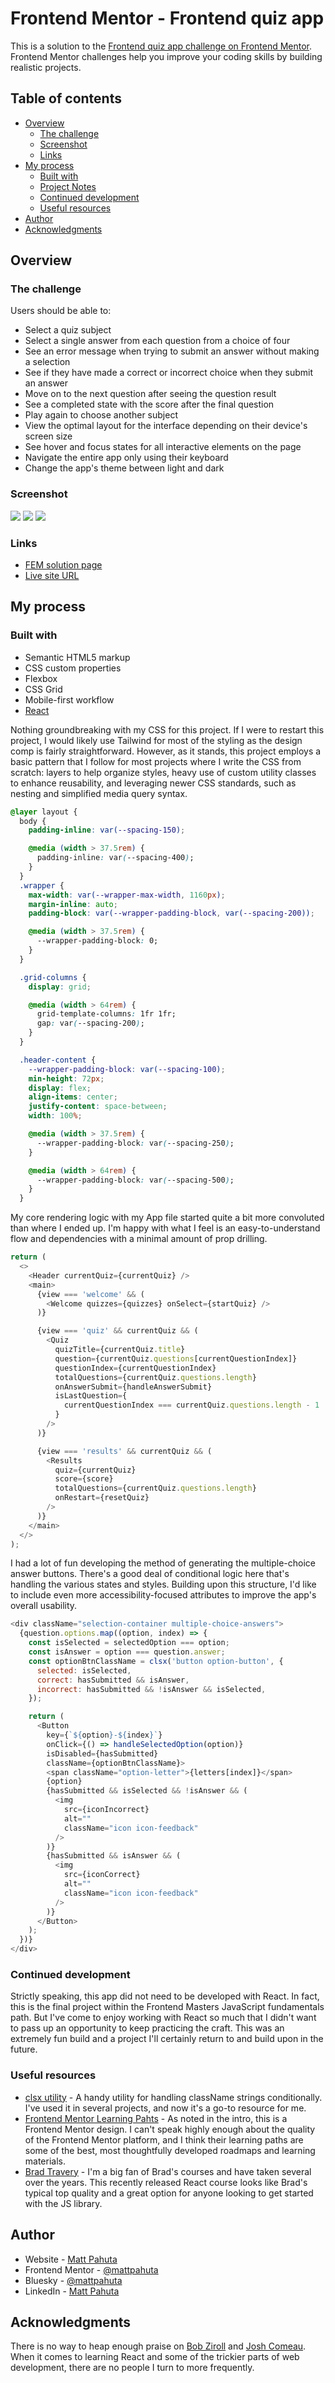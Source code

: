 # Frontend Mentor - Frontend quiz app

This is a solution to the [Frontend quiz app challenge on Frontend Mentor](https://www.frontendmentor.io/challenges/frontend-quiz-app-BE7xkzXQnU). Frontend Mentor challenges help you improve your coding skills by building realistic projects.

## Table of contents

- [Overview](#overview)
  - [The challenge](#the-challenge)
  - [Screenshot](#screenshot)
  - [Links](#links)
- [My process](#my-process)
  - [Built with](#built-with)
  - [Project Notes](#project-notes)
  - [Continued development](#continued-development)
  - [Useful resources](#useful-resources)
- [Author](#author)
- [Acknowledgments](#acknowledgments)

## Overview

### The challenge

Users should be able to:

- Select a quiz subject
- Select a single answer from each question from a choice of four
- See an error message when trying to submit an answer without making a selection
- See if they have made a correct or incorrect choice when they submit an answer
- Move on to the next question after seeing the question result
- See a completed state with the score after the final question
- Play again to choose another subject
- View the optimal layout for the interface depending on their device's screen size
- See hover and focus states for all interactive elements on the page
- Navigate the entire app only using their keyboard
- Change the app's theme between light and dark

### Screenshot

![](./project-ss-01.png)
![](./project-ss-02.png)
![](./project-ss-03.png)

### Links

- [FEM solution page](https://www.frontendmentor.io/solutions/responsive-frontend-quiz-app-using-react-MUCSgOzyJV)
- [Live site URL](https://ubiquitous-malasada-c772ef.netlify.app/)

## My process

### Built with

- Semantic HTML5 markup
- CSS custom properties
- Flexbox
- CSS Grid
- Mobile-first workflow
- [React](https://reactjs.org/)

Nothing groundbreaking with my CSS for this project. If I were to restart this project, I would likely use Tailwind for most of the styling as the design comp is fairly straightforward. However, as it stands, this project employs a basic pattern that I follow for most projects where I write the CSS from scratch: layers to help organize styles, heavy use of custom utility classes to enhance reusability, and leveraging newer CSS standards, such as nesting and simplified media query syntax.

```css
@layer layout {
  body {
    padding-inline: var(--spacing-150);

    @media (width > 37.5rem) {
      padding-inline: var(--spacing-400);
    }
  }
  .wrapper {
    max-width: var(--wrapper-max-width, 1160px);
    margin-inline: auto;
    padding-block: var(--wrapper-padding-block, var(--spacing-200));

    @media (width > 37.5rem) {
      --wrapper-padding-block: 0;
    }
  }

  .grid-columns {
    display: grid;

    @media (width > 64rem) {
      grid-template-columns: 1fr 1fr;
      gap: var(--spacing-200);
    }
  }

  .header-content {
    --wrapper-padding-block: var(--spacing-100);
    min-height: 72px;
    display: flex;
    align-items: center;
    justify-content: space-between;
    width: 100%;

    @media (width > 37.5rem) {
      --wrapper-padding-block: var(--spacing-250);
    }

    @media (width > 64rem) {
      --wrapper-padding-block: var(--spacing-500);
    }
  }
```

My core rendering logic with my App file started quite a bit more convoluted than where I ended up. I'm happy with what I feel is an easy-to-understand flow and dependencies with a minimal amount of prop drilling.

```js
return (
  <>
    <Header currentQuiz={currentQuiz} />
    <main>
      {view === 'welcome' && (
        <Welcome quizzes={quizzes} onSelect={startQuiz} />
      )}

      {view === 'quiz' && currentQuiz && (
        <Quiz
          quizTitle={currentQuiz.title}
          question={currentQuiz.questions[currentQuestionIndex]}
          questionIndex={currentQuestionIndex}
          totalQuestions={currentQuiz.questions.length}
          onAnswerSubmit={handleAnswerSubmit}
          isLastQuestion={
            currentQuestionIndex === currentQuiz.questions.length - 1
          }
        />
      )}

      {view === 'results' && currentQuiz && (
        <Results
          quiz={currentQuiz}
          score={score}
          totalQuestions={currentQuiz.questions.length}
          onRestart={resetQuiz}
        />
      )}
    </main>
  </>
);
```

I had a lot of fun developing the method of generating the multiple-choice answer buttons. There's a good deal of conditional logic here that's handling the various states and styles. Building upon this structure, I'd like to include even more accessibility-focused attributes to improve the app's overall usability.

```js
<div className="selection-container multiple-choice-answers">
  {question.options.map((option, index) => {
    const isSelected = selectedOption === option;
    const isAnswer = option === question.answer;
    const optionBtnClassName = clsx('button option-button', {
      selected: isSelected,
      correct: hasSubmitted && isAnswer,
      incorrect: hasSubmitted && !isAnswer && isSelected,
    });

    return (
      <Button
        key={`${option}-${index}`}
        onClick={() => handleSelectedOption(option)}
        isDisabled={hasSubmitted}
        className={optionBtnClassName}>
        <span className="option-letter">{letters[index]}</span>
        {option}
        {hasSubmitted && isSelected && !isAnswer && (
          <img
            src={iconIncorrect}
            alt=""
            className="icon icon-feedback"
          />
        )}
        {hasSubmitted && isAnswer && (
          <img
            src={iconCorrect}
            alt=""
            className="icon icon-feedback"
          />
        )}
      </Button>
    );
  })}
</div>
```

### Continued development

Strictly speaking, this app did not need to be developed with React. In fact, this is the final project within the Frontend Masters JavaScript fundamentals path. But I've come to enjoy working with React so much that I didn't want to pass up an opportunity to keep practicing the craft. This was an extremely fun build and a project I'll certainly return to and build upon in the future.

### Useful resources

- [clsx utility](https://www.npmjs.com/package/clsx) - A handy utility for handling className strings conditionally. I've used it in several projects, and now it's a go-to resource for me.
- [Frontend Mentor Learning Pahts](https://www.frontendmentor.io/learning-paths/) - As noted in the intro, this is a Frontend Mentor design. I can't speak highly enough about the quality of the Frontend Mentor platform, and I think their learning paths are some of the best, most thoughtfully developed roadmaps and learning materials.
- [Brad Travery](https://www.traversymedia.com/modern-react-from-the-beginning) - I'm a big fan of Brad's courses and have taken several over the years. This recently released React course looks like Brad's typical top quality and a great option for anyone looking to get started with the JS library.

## Author

- Website - [Matt Pahuta](https://www.mattpahuta.com)
- Frontend Mentor - [@mattpahuta](https://www.frontendmentor.io/profile/MattPahuta)
- Bluesky - [@mattpahuta](https://bsky.app/profile/mattpahuta.bsky.social)
- LinkedIn - [Matt Pahuta](www.linkedin.com/in/mattpahuta)

## Acknowledgments

There is no way to heap enough praise on [Bob Ziroll](https://scrimba.com/@bobziroll) and [Josh Comeau](https://www.joshwcomeau.com/). When it comes to learning React and some of the trickier parts of web development, there are no people I turn to more frequently.
